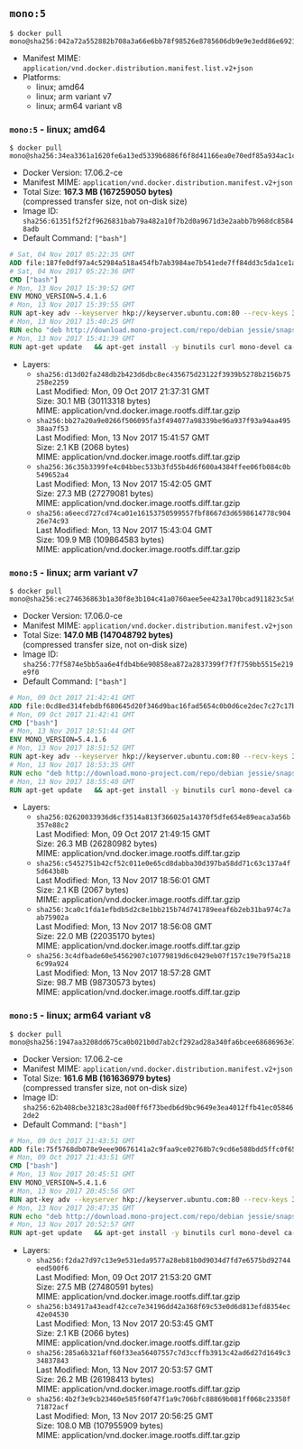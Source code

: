## `mono:5`

```console
$ docker pull mono@sha256:042a72a552882b708a3a66e6bb78f98526e8785606db9e9e3edd86e69217a727
```

-	Manifest MIME: `application/vnd.docker.distribution.manifest.list.v2+json`
-	Platforms:
	-	linux; amd64
	-	linux; arm variant v7
	-	linux; arm64 variant v8

### `mono:5` - linux; amd64

```console
$ docker pull mono@sha256:34ea3361a1620fe6a13ed5339b6886f6f8d41166ea0e70edf85a934ac1c36dbb
```

-	Docker Version: 17.06.2-ce
-	Manifest MIME: `application/vnd.docker.distribution.manifest.v2+json`
-	Total Size: **167.3 MB (167259050 bytes)**  
	(compressed transfer size, not on-disk size)
-	Image ID: `sha256:61351f52f2f9626831bab79a482a10f7b2d0a9671d3e2aabb7b968dc85848adb`
-	Default Command: `["bash"]`

```dockerfile
# Sat, 04 Nov 2017 05:22:35 GMT
ADD file:187fe0df97a4c52984a518a454fb7ab3984ae7b541ede7ff84dd3c5da1ce1a59 in / 
# Sat, 04 Nov 2017 05:22:36 GMT
CMD ["bash"]
# Mon, 13 Nov 2017 15:39:52 GMT
ENV MONO_VERSION=5.4.1.6
# Mon, 13 Nov 2017 15:39:55 GMT
RUN apt-key adv --keyserver hkp://keyserver.ubuntu.com:80 --recv-keys 3FA7E0328081BFF6A14DA29AA6A19B38D3D831EF
# Mon, 13 Nov 2017 15:40:25 GMT
RUN echo "deb http://download.mono-project.com/repo/debian jessie/snapshots/$MONO_VERSION main" > /etc/apt/sources.list.d/mono-official.list   && apt-get update   && apt-get install -y mono-runtime   && rm -rf /var/lib/apt/lists/* /tmp/*
# Mon, 13 Nov 2017 15:41:39 GMT
RUN apt-get update   && apt-get install -y binutils curl mono-devel ca-certificates-mono fsharp mono-vbnc nuget referenceassemblies-pcl   && rm -rf /var/lib/apt/lists/* /tmp/*
```

-	Layers:
	-	`sha256:d13d02fa248db2b423d6dbc8ec435675d23122f3939b5278b2156b75258e2259`  
		Last Modified: Mon, 09 Oct 2017 21:37:31 GMT  
		Size: 30.1 MB (30113318 bytes)  
		MIME: application/vnd.docker.image.rootfs.diff.tar.gzip
	-	`sha256:bb27a20a9e0266f506095fa3f494077a98339be96a937f93a94aa49538aa7f53`  
		Last Modified: Mon, 13 Nov 2017 15:41:57 GMT  
		Size: 2.1 KB (2068 bytes)  
		MIME: application/vnd.docker.image.rootfs.diff.tar.gzip
	-	`sha256:36c35b3399fe4c04bbec533b3fd55b4d6f600a4384ffee06fb084c0b549652a4`  
		Last Modified: Mon, 13 Nov 2017 15:42:05 GMT  
		Size: 27.3 MB (27279081 bytes)  
		MIME: application/vnd.docker.image.rootfs.diff.tar.gzip
	-	`sha256:a6eecd727cd74ca01e16153750599557fbf8667d3d6598614778c90426e74c93`  
		Last Modified: Mon, 13 Nov 2017 15:43:04 GMT  
		Size: 109.9 MB (109864583 bytes)  
		MIME: application/vnd.docker.image.rootfs.diff.tar.gzip

### `mono:5` - linux; arm variant v7

```console
$ docker pull mono@sha256:ec274636863b1a30f8e3b104c41a0760aee5ee423a170bcad911823c5a981bba
```

-	Docker Version: 17.06.0-ce
-	Manifest MIME: `application/vnd.docker.distribution.manifest.v2+json`
-	Total Size: **147.0 MB (147048792 bytes)**  
	(compressed transfer size, not on-disk size)
-	Image ID: `sha256:77f5874e5bb5aa6e4fdb4b6e90858ea872a2837399f7f7f759bb5515e219e9f0`
-	Default Command: `["bash"]`

```dockerfile
# Mon, 09 Oct 2017 21:42:41 GMT
ADD file:0cd8ed314febdbf680645d20f346d9bac16fad5654c0b0d6ce2dec7c27c17b9a in / 
# Mon, 09 Oct 2017 21:42:41 GMT
CMD ["bash"]
# Mon, 13 Nov 2017 18:51:44 GMT
ENV MONO_VERSION=5.4.1.6
# Mon, 13 Nov 2017 18:51:52 GMT
RUN apt-key adv --keyserver hkp://keyserver.ubuntu.com:80 --recv-keys 3FA7E0328081BFF6A14DA29AA6A19B38D3D831EF
# Mon, 13 Nov 2017 18:53:35 GMT
RUN echo "deb http://download.mono-project.com/repo/debian jessie/snapshots/$MONO_VERSION main" > /etc/apt/sources.list.d/mono-official.list   && apt-get update   && apt-get install -y mono-runtime   && rm -rf /var/lib/apt/lists/* /tmp/*
# Mon, 13 Nov 2017 18:55:40 GMT
RUN apt-get update   && apt-get install -y binutils curl mono-devel ca-certificates-mono fsharp mono-vbnc nuget referenceassemblies-pcl   && rm -rf /var/lib/apt/lists/* /tmp/*
```

-	Layers:
	-	`sha256:02620033936d6cf3514a813f366025a14370f5dfe654e89eaca3a56b357e88c2`  
		Last Modified: Mon, 09 Oct 2017 21:49:15 GMT  
		Size: 26.3 MB (26280982 bytes)  
		MIME: application/vnd.docker.image.rootfs.diff.tar.gzip
	-	`sha256:c5452751b42cf52c011e0e65cd8dabba30d397ba58dd71c63c137a4f5d643b8b`  
		Last Modified: Mon, 13 Nov 2017 18:56:01 GMT  
		Size: 2.1 KB (2067 bytes)  
		MIME: application/vnd.docker.image.rootfs.diff.tar.gzip
	-	`sha256:3ca0c1fda1efbdb5d2c8e1bb215b74d741789eeaf6b2eb31ba974c7aab75902a`  
		Last Modified: Mon, 13 Nov 2017 18:56:08 GMT  
		Size: 22.0 MB (22035170 bytes)  
		MIME: application/vnd.docker.image.rootfs.diff.tar.gzip
	-	`sha256:3c4dfbade60e54562907c10779819d6c0429eb07f157c19e79f5a2186c99a924`  
		Last Modified: Mon, 13 Nov 2017 18:57:28 GMT  
		Size: 98.7 MB (98730573 bytes)  
		MIME: application/vnd.docker.image.rootfs.diff.tar.gzip

### `mono:5` - linux; arm64 variant v8

```console
$ docker pull mono@sha256:1947aa3208dd675ca0b021b0d7ab2cf292ad28a340fa6bcee68686963e754b44
```

-	Docker Version: 17.06.2-ce
-	Manifest MIME: `application/vnd.docker.distribution.manifest.v2+json`
-	Total Size: **161.6 MB (161636979 bytes)**  
	(compressed transfer size, not on-disk size)
-	Image ID: `sha256:62b408cbe32183c28ad00ff6f73bedb6d9bc9649e3ea4012ffb41ec058462de2`
-	Default Command: `["bash"]`

```dockerfile
# Mon, 09 Oct 2017 21:43:51 GMT
ADD file:75f5768db078e9eee90676141a2c9faa9ce02768b7c9cd6e588bdd5ffc0f65e3 in / 
# Mon, 09 Oct 2017 21:43:51 GMT
CMD ["bash"]
# Mon, 13 Nov 2017 20:45:51 GMT
ENV MONO_VERSION=5.4.1.6
# Mon, 13 Nov 2017 20:45:56 GMT
RUN apt-key adv --keyserver hkp://keyserver.ubuntu.com:80 --recv-keys 3FA7E0328081BFF6A14DA29AA6A19B38D3D831EF
# Mon, 13 Nov 2017 20:47:35 GMT
RUN echo "deb http://download.mono-project.com/repo/debian jessie/snapshots/$MONO_VERSION main" > /etc/apt/sources.list.d/mono-official.list   && apt-get update   && apt-get install -y mono-runtime   && rm -rf /var/lib/apt/lists/* /tmp/*
# Mon, 13 Nov 2017 20:52:57 GMT
RUN apt-get update   && apt-get install -y binutils curl mono-devel ca-certificates-mono fsharp mono-vbnc nuget referenceassemblies-pcl   && rm -rf /var/lib/apt/lists/* /tmp/*
```

-	Layers:
	-	`sha256:f2da27d97c13e9e531eda9577a28eb81b0d9034d7fd7e6575bd92744eed500f6`  
		Last Modified: Mon, 09 Oct 2017 21:53:20 GMT  
		Size: 27.5 MB (27480591 bytes)  
		MIME: application/vnd.docker.image.rootfs.diff.tar.gzip
	-	`sha256:b34917a43eadf42cce7e34196dd42a368f69c53e0d6d813efd8354ec42e04530`  
		Last Modified: Mon, 13 Nov 2017 20:53:45 GMT  
		Size: 2.1 KB (2066 bytes)  
		MIME: application/vnd.docker.image.rootfs.diff.tar.gzip
	-	`sha256:285a6b321aff60f33ea56407557c7d3ccffb3913c42ad6d27d1649c334837843`  
		Last Modified: Mon, 13 Nov 2017 20:53:57 GMT  
		Size: 26.2 MB (26198413 bytes)  
		MIME: application/vnd.docker.image.rootfs.diff.tar.gzip
	-	`sha256:4b2f3e9cb23460e585f60f47f1a9c706bfc88869b081ff068c23358f71872acf`  
		Last Modified: Mon, 13 Nov 2017 20:56:25 GMT  
		Size: 108.0 MB (107955909 bytes)  
		MIME: application/vnd.docker.image.rootfs.diff.tar.gzip
